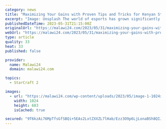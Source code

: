 ```yaml
---
category: news
title: "Maximizing Your Gains with Proven Tips and Tricks for Kenyan Starcraft Bettors"
excerpt: "Image: Unsplash The world of esports has grown significantly in Kenya over the past few years, and one of the most popular titles within this space is"
publishedDateTime: 2023-05-31T21:15:00Z
originalUrl: "https://malawi24.com/2023/05/31/maximizing-your-gains-with-proven-tips-and-tricks-for-kenyan-starcraft-bettors/"
webUrl: "https://malawi24.com/2023/05/31/maximizing-your-gains-with-proven-tips-and-tricks-for-kenyan-starcraft-bettors/"
type: article
quality: 33
heat: 33
published: false

provider:
  name: Malawi24
  domain: malawi24.com

topics:
  - StarCraft 2

images:
  - url: "https://malawi24.com/wp-content/uploads/2023/05/image-1-1024x683.png"
    width: 1024
    height: 683
    isCached: true

secured: "9T6kzAi76MpTfsGfSBQi+5EAs2LxtZXXZL7lHab/Ezz3O9p6LjLonaBSh8QIJFtxpMej3FdLM79mnIQT7VGLjJAlG6RLWKrVALRGpXFsMFJ/fkrGH9yLGcuFXzYrSHcR+IZfGqCWyXFS4EJ/8M0zHuVpPD3KAauj0yWAv71z+hDtGkHIxGNEtFVrU1trFivd5uBrW8NJ5VlGRDu4tI5pZU8jUjguWvUMfhdmFYRylfUi/WMufiFY89wVjUP9prjBge6jLJCyhwiugdMv6qsl/hQPO+WfAJvPZ0H5HLhqzDPtM0pWsCJmsryn0/kjrJN4b8BxVWqAv/XvU+1zWBl9wJ01noiayMUp4fVDqEQwAc8=;9zTqbGc4YhedRQoA5vbUmw=="
---
```


